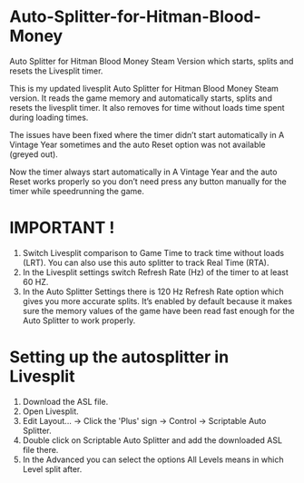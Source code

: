 # Auto-Splitter-for-Hitman-Blood-Money
Auto Splitter for Hitman Blood Money Steam Version which starts, splits and resets the Livesplit timer.

This is my updated livesplit Auto Splitter for Hitman Blood Money Steam version. It reads the game memory and automatically starts, splits and resets the livesplit timer. 
It also removes for time without loads time spent during loading times.

The issues have been fixed where the timer didn’t start automatically in A Vintage Year sometimes and the auto Reset option was not available (greyed out).

Now the timer always start automatically in A Vintage Year and the auto Reset works properly so you don’t need press any button manually for the timer while speedrunning the game.

# IMPORTANT !

1.	Switch Livesplit comparison to Game Time to track time without loads (LRT). You can also use this auto splitter to track Real Time (RTA). 
2.	In the Livesplit settings switch Refresh Rate (Hz) of the timer to at least 60 HZ.
3.	In the Auto Splitter Settings there is 120 Hz Refresh Rate option which gives you more accurate splits. It’s enabled by default because it makes sure the memory values of the game have been read fast enough for the Auto Splitter to work properly.

# Setting up the autosplitter in Livesplit

1. Download the ASL file. 
2. Open Livesplit.
3. Edit Layout... -> Click the 'Plus' sign -> Control -> Scriptable Auto Splitter.
4. Double click on Scriptable Auto Splitter and add the downloaded ASL file there.
5. In the Advanced you can select the options All Levels means in which Level split after.
